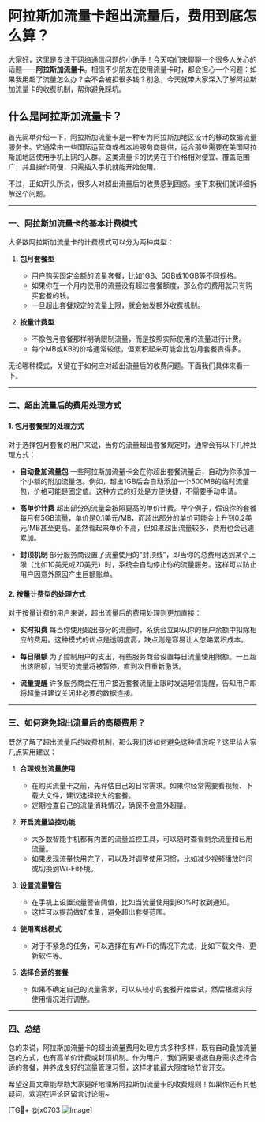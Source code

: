 # 阿拉斯加流量卡超出流量后，费用到底怎么算？

大家好，这里是专注于网络通信问题的小助手！今天咱们来聊聊一个很多人关心的话题——**阿拉斯加流量卡**。相信不少朋友在使用流量卡时，都会担心一个问题：如果我用超了流量怎么办？会不会被扣很多钱？别急，今天就带大家深入了解阿拉斯加流量卡的收费机制，帮你避免踩坑。

## 什么是阿拉斯加流量卡？

首先简单介绍一下，阿拉斯加流量卡是一种专为阿拉斯加地区设计的移动数据流量服务卡。它通常由一些国际运营商或者本地服务商提供，适合那些需要在美国阿拉斯加地区使用手机上网的人群。这类流量卡的优势在于价格相对便宜、覆盖范围广，并且操作简便，只需插入手机就能开始使用。

不过，正如开头所说，很多人对超出流量后的收费感到困惑。接下来我们就详细拆解这个问题。

---

### 一、阿拉斯加流量卡的基本计费模式

大多数阿拉斯加流量卡的计费模式可以分为两种类型：

1. **包月套餐型**
   - 用户购买固定金额的流量套餐，比如1GB、5GB或10GB等不同规格。
   - 如果你在一个月内使用的流量没有超过套餐额度，那么你的费用就只有购买套餐的钱。
   - 一旦超出套餐规定的流量上限，就会触发额外收费机制。

2. **按量计费型**
   - 不像包月套餐那样明确限制流量，而是按照实际使用的流量进行计费。
   - 每个MB或KB的价格通常较低，但累积起来可能会比包月套餐贵得多。

无论哪种模式，关键在于如何应对超出流量后的收费问题。下面我们具体来看一下。

---

### 二、超出流量后的费用处理方式

#### 1. 包月套餐型的处理方式

对于选择包月套餐的用户来说，当你的流量超出套餐规定时，通常会有以下几种处理方式：

- **自动叠加流量包**
  一些阿拉斯加流量卡会在你超出套餐流量后，自动为你添加一个小额的附加流量包。例如，超出1GB后会自动添加一个500MB的临时流量包，价格可能是固定值。这种方式的好处是方便快捷，不需要手动申请。

- **高单价计费**
  超出部分的流量会按照更高的单价计费。举个例子，假设你的套餐每月有5GB流量，单价是0.1美元/MB，而超出部分的单价可能会上升到0.2美元/MB甚至更高。虽然看起来单价不高，但如果超出流量较多，费用也会迅速累加。

- **封顶机制**
  部分服务商设置了流量使用的“封顶线”，即当你的总费用达到某个上限（比如10美元或20美元）时，系统会自动停止你的流量服务。这样可以防止用户因意外原因产生巨额账单。

#### 2. 按量计费型的处理方式

对于按量计费的用户来说，超出流量后的费用处理则更加直接：

- **实时扣费**
  每当你使用超出部分的流量时，系统会立即从你的账户余额中扣除相应的费用。这种模式的优点是透明度高，缺点则是容易让人忽略累积成本。

- **每日限额**
  为了控制用户的支出，有些服务商会设置每日流量使用限额。一旦超出该限额，当天的流量将被暂停，直到次日重新激活。

- **流量提醒**
  许多服务商会在用户接近套餐流量上限时发送短信提醒，告知用户即将超量并建议关闭非必要的数据连接。

---

### 三、如何避免超出流量后的高额费用？

既然了解了超出流量后的收费机制，那么我们该如何避免这种情况呢？这里给大家几点实用建议：

1. **合理规划流量使用**
   - 在购买流量卡之前，先评估自己的日常需求。如果你经常需要看视频、下载大文件，建议选择较大的套餐。
   - 定期检查自己的流量消耗情况，确保不会意外超量。

2. **开启流量监控功能**
   - 大多数智能手机都有内置的流量监控工具，可以随时查看剩余流量和已用流量。
   - 如果发现流量快用完了，可以及时调整使用习惯，比如减少视频播放时间或切换到Wi-Fi环境。

3. **设置流量警告**
   - 在手机上设置流量警告阈值，比如当流量使用到80%时收到通知。
   - 这样可以提前做好准备，避免超出套餐范围。

4. **使用离线模式**
   - 对于不紧急的任务，可以选择在有Wi-Fi的情况下完成，比如下载文件、更新软件等。

5. **选择合适的套餐**
   - 如果不确定自己的流量需求，可以从较小的套餐开始尝试，然后根据实际使用情况进行调整。

---

### 四、总结

总的来说，阿拉斯加流量卡的超出流量费用处理方式多种多样，既有自动叠加流量包的方式，也有高单价计费或封顶机制。作为用户，我们需要根据自身需求选择合适的套餐，并养成良好的流量管理习惯，这样才能最大限度地节省开支。

希望这篇文章能帮助大家更好地理解阿拉斯加流量卡的收费规则！如果你还有其他疑问，欢迎在评论区留言讨论哦~

[TG💪+ @jx0703 ![Image](https://github.com/user-attachments/assets/dbca1d08-cadb-493c-b0ec-ad6f7a83f270)]